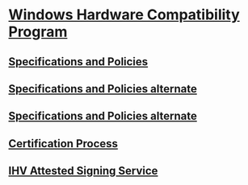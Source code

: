 # [Windows Hardware Compatibility Program](index.md)

## [Specifications and Policies](whcp-specifications-policies.md)
## [Specifications and Policies alternate](whcp-specifications-policies-alt.md)
## [Specifications and Policies alternate](whcp-specifications-policies-alt2.md)
## [Certification Process](whcp-certification-process.md)
## [IHV Attested Signing Service](ihv-attested-signing-service.md)
